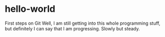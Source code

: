 # hello-world
First steps on Git
Well, I am still getting into this whole programming stuff, but definitely I can say that I am progressing. Slowly but steady.
